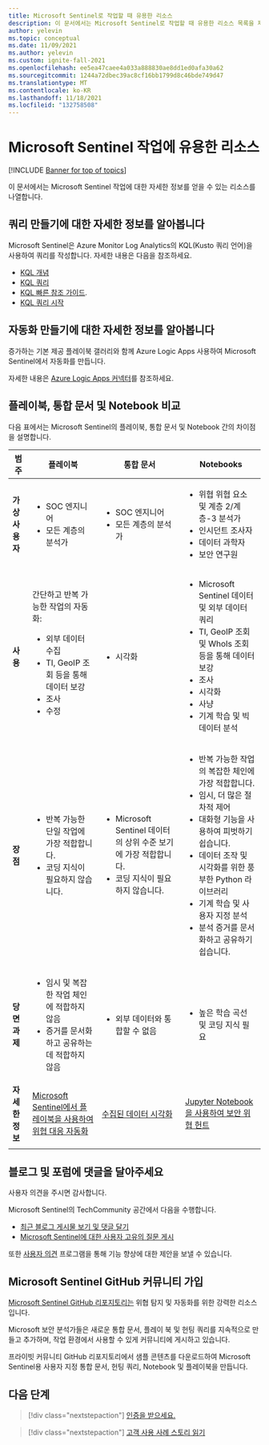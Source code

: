```yaml
---
title: Microsoft Sentinel로 작업할 때 유용한 리소스
description: 이 문서에서는 Microsoft Sentinel로 작업할 때 유용한 리소스 목록을 제공합니다.
author: yelevin
ms.topic: conceptual
ms.date: 11/09/2021
ms.author: yelevin
ms.custom: ignite-fall-2021
ms.openlocfilehash: ee5ea47caee4a033a888830ae8dd1ed0afa30a62
ms.sourcegitcommit: 1244a72dbec39ac8cf16bb1799d8c46bde749d47
ms.translationtype: MT
ms.contentlocale: ko-KR
ms.lasthandoff: 11/18/2021
ms.locfileid: "132758508"
---
```

# <a name="useful-resources-for-working-with-microsoft-sentinel"></a>Microsoft Sentinel 작업에 유용한 리소스

[!INCLUDE [Banner for top of topics](./includes/banner.md)]

이 문서에서는 Microsoft Sentinel 작업에 대한 자세한 정보를 얻을 수 있는 리소스를 나열합니다.

## <a name="learn-more-about-creating-queries"></a>쿼리 만들기에 대한 자세한 정보를 알아봅니다

Microsoft Sentinel은 Azure Monitor Log Analytics의 KQL(Kusto 쿼리 언어)을 사용하여 쿼리를 작성합니다. 자세한 내용은 다음을 참조하세요.

- [KQL 개념](/azure/data-explorer/kusto/concepts/)
- [KQL 쿼리](/azure/data-explorer/kusto/query/)
- [KQL 빠른 참조 가이드](/azure/data-explorer/kql-quick-reference).
- [KQL 쿼리 시작](../azure-monitor/logs/get-started-queries.md)

## <a name="learn-more-about-creating-automation"></a>자동화 만들기에 대한 자세한 정보를 알아봅니다

증가하는 기본 제공 플레이북 갤러리와 함께 Azure Logic Apps 사용하여 Microsoft Sentinel에서 자동화를 만듭니다. 

자세한 내용은 [Azure Logic Apps 커넥터](/connectors/)를 참조하세요.

## <a name="compare-playbooks-workbooks-and-notebooks"></a>플레이북, 통합 문서 및 Notebook 비교

다음 표에서는 Microsoft Sentinel의 플레이북, 통합 문서 및 Notebook 간의 차이점을 설명합니다.

| 범주 |플레이북  |통합 문서  |Notebooks  |
|---------|---------|---------|---------|
|**가상 사용자**     |   <ul><li>SOC 엔지니어</li><li>모든 계층의 분석가</li></ul>      | <ul><li> SOC 엔지니어</li><li>모든 계층의 분석가</li></ul>       | <ul><li>위협 위협 요소 및 계층 2/계층-3 분석가</li><li>인시던트 조사자</li><li>데이터 과학자</li><li>보안 연구원</li></ul>       |
|**사용**     | 간단하고 반복 가능한 작업의 자동화:<ul><li>외부 데이터 수집 </li><li>TI, GeoIP 조회 등을 통해 데이터 보강 </li><li> 조사 </li><li>수정 </li></ul>       | <ul><li>시각화</li></ul>        |   <ul><li>Microsoft Sentinel 데이터 및 외부 데이터 쿼리 </li><li>TI, GeoIP 조회 및 WhoIs 조회 등을 통해 데이터 보강 </li><li> 조사 </li><li> 시각화 </li><li> 사냥 </li><li>기계 학습 및 빅 데이터 분석 </li></ul>      |
|**장점**     |<ul><li> 반복 가능한 단일 작업에 가장 적합합니다. </li><li>코딩 지식이 필요하지 않습니다.  </li></ul>      |<ul><li>Microsoft Sentinel 데이터의 상위 수준 보기에 가장 적합합니다. </li><li>코딩 지식이 필요하지 않습니다.</li></ul>       | <ul><li>반복 가능한 작업의 복잡한 체인에 가장 적합합니다. </li><li>임시, 더 많은 절차적 제어</li><li>대화형 기능을 사용하여 피벗하기 쉽습니다. </li><li>데이터 조작 및 시각화를 위한 풍부한 Python 라이브러리 </li><li>기계 학습 및 사용자 지정 분석 </li><li>분석 증거를 문서화하고 공유하기 쉽습니다. </li></ul>       |
|**당면 과제**     | <ul><li>임시 및 복잡한 작업 체인에 적합하지 않음 </li><li>증거를 문서화하고 공유하는 데 적합하지 않음</li></ul>        |   <ul><li>외부 데이터와 통합할 수 없음 </li></ul>     |    <ul><li> 높은 학습 곡선 및 코딩 지식 필요 </li></ul>   |
|  **자세한 정보**   | [Microsoft Sentinel에서 플레이북을 사용하여 위협 대응 자동화](automate-responses-with-playbooks.md)        | [수집된 데이터 시각화](get-visibility.md)        | [Jupyter Notebook을 사용하여 보안 위협 헌트](notebooks.md)        |
|     |         |         |         |

## <a name="comment-on-our-blogs-and-forums"></a>블로그 및 포럼에 댓글을 달아주세요

사용자 의견을 주시면 감사합니다.

Microsoft Sentinel의 TechCommunity 공간에서 다음을 수행합니다.

- [최근 블로그 게시물 보기 및 댓글 달기](https://techcommunity.microsoft.com/t5/Azure-Sentinel/bg-p/AzureSentinelBlog)
- [Microsoft Sentinel에 대한 사용자 고유의 질문 게시](https://techcommunity.microsoft.com/t5/Azure-Sentinel/bd-p/AzureSentinel)

또한 [사용자 의견](https://feedback.azure.com/d365community/forum/37638d17-0625-ec11-b6e6-000d3a4f07b8) 프로그램을 통해 기능 향상에 대한 제안을 보낼 수 있습니다.

## <a name="join-the-microsoft-sentinel-github-community"></a>Microsoft Sentinel GitHub 커뮤니티 가입

[Microsoft Sentinel GitHub 리포지토리는](https://github.com/Azure/Azure-Sentinel) 위협 탐지 및 자동화를 위한 강력한 리소스입니다. 

Microsoft 보안 분석가들은 새로운 통합 문서, 플레이 북 및 헌팅 쿼리를 지속적으로 만들고 추가하며, 작업 환경에서 사용할 수 있게 커뮤니티에 게시하고 있습니다. 

프라이빗 커뮤니티 GitHub 리포지토리에서 샘플 콘텐츠를 다운로드하여 Microsoft Sentinel용 사용자 지정 통합 문서, 헌팅 쿼리, Notebook 및 플레이북을 만듭니다.

## <a name="next-steps"></a>다음 단계

> [!div class="nextstepaction"]
> [인증을 받으세요.](/learn/paths/security-ops-sentinel/)

> [!div class="nextstepaction"]
> [고객 사용 사례 스토리 읽기](https://customers.microsoft.com/en-us/search?sq=%22Azure%20Sentinel%20%22&ff=&p=0&so=story_publish_date%20desc)
